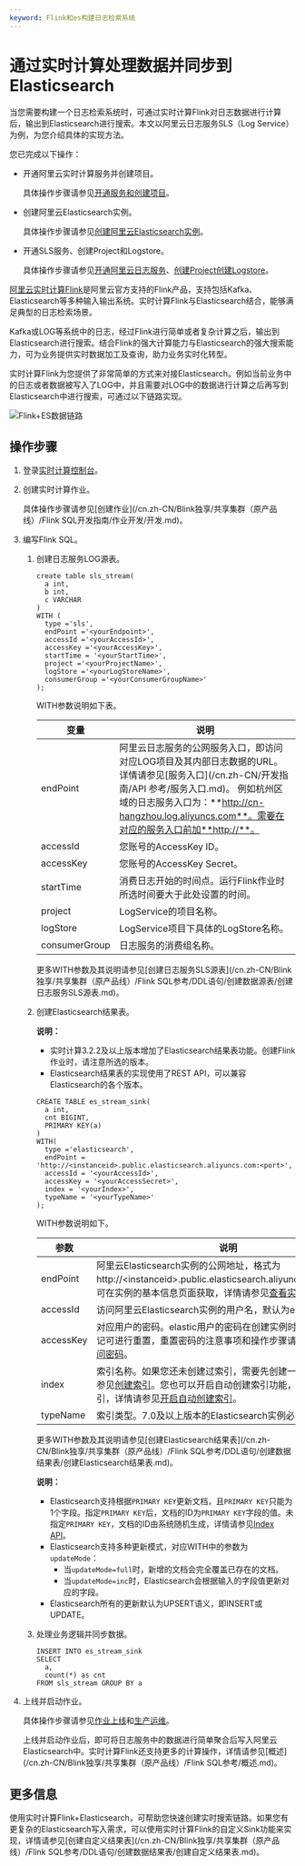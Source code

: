```yaml
---
keyword: Flink和es构建日志检索系统
---
```


# 通过实时计算处理数据并同步到Elasticsearch

当您需要构建一个日志检索系统时，可通过实时计算Flink对日志数据进行计算后，输出到Elasticsearch进行搜索。本文以阿里云日志服务SLS（Log Service）为例，为您介绍具体的实现方法。

您已完成以下操作：

-   开通阿里云实时计算服务并创建项目。

    具体操作步骤请参见[开通服务和创建项目](/cn.zh-CN/Blink独享/共享集群（原产品线）/准备工作/开通服务和创建项目.md)。

-   创建阿里云Elasticsearch实例。

    具体操作步骤请参见[创建阿里云Elasticsearch实例](/cn.zh-CN/快速入门/步骤一：创建实例/创建阿里云Elasticsearch实例.md)。

-   开通SLS服务、创建Project和Logstore。

    具体操作步骤请参见[开通阿里云日志服务](/cn.zh-CN/快速入门/快速入门.md)、[创建Project](/cn.zh-CN/数据采集/准备工作/管理Project.md)[创建Logstore](t13024.md#section_v52_2jx_ndb)。


[阿里云实时计算Flink](/cn.zh-CN/产品简介/什么是阿里云实时计算Flink版.md)是阿里云官方支持的Flink产品，支持包括Kafka、Elasticsearch等多种输入输出系统。实时计算Flink与Elasticsearch结合，能够满足典型的日志检索场景。

Kafka或LOG等系统中的日志，经过Flink进行简单或者复杂计算之后，输出到Elasticsearch进行搜索。结合Flink的强大计算能力与Elasticsearch的强大搜索能力，可为业务提供实时数据加工及查询，助力业务实时化转型。

实时计算Flink为您提供了非常简单的方式来对接Elasticsearch。例如当前业务中的日志或者数据被写入了LOG中，并且需要对LOG中的数据进行计算之后再写到Elasticsearch中进行搜索，可通过以下链路实现。

![Flink+ES数据链路](https://static-aliyun-doc.oss-cn-hangzhou.aliyuncs.com/assets/img/zh-CN/7724659951/p62597.png)

## 操作步骤

1.  登录[实时计算控制台](https://stream.console.aliyun.com)。

2.  创建实时计算作业。

    具体操作步骤请参见[创建作业](/cn.zh-CN/Blink独享/共享集群（原产品线）/Flink SQL开发指南/作业开发/开发.md)。

3.  编写Flink SQL。

    1.  创建日志服务LOG源表。

        ```
        create table sls_stream(
          a int,
          b int,
          c VARCHAR
        )
        WITH (
          type ='sls',  
          endPoint ='<yourEndpoint>',
          accessId ='<yourAccessId>',
          accessKey ='<yourAccessKey>',
          startTime = '<yourStartTime>',
          project ='<yourProjectName>',
          logStore ='<yourLogStoreName>',
          consumerGroup ='<yourConsumerGroupName>'
        );
        ```

        WITH参数说明如下表。

        |变量|说明|
        |--|--|
        |endPoint|阿里云日志服务的公网服务入口，即访问对应LOG项目及其内部日志数据的URL。详情请参见[服务入口](/cn.zh-CN/开发指南/API 参考/服务入口.md)。 例如杭州区域的日志服务入口为：**http://cn-hangzhou.log.aliyuncs.com**。需要在对应的服务入口前加**http://**。 |
        |accessId|您账号的AccessKey ID。|
        |accessKey|您账号的AccessKey Secret。|
        |startTime|消费日志开始的时间点。运行Flink作业时所选时间要大于此处设置的时间。|
        |project|LogService的项目名称。|
        |logStore|LogService项目下具体的LogStore名称。|
        |consumerGroup|日志服务的消费组名称。|

        更多WITH参数及其说明请参见[创建日志服务SLS源表](/cn.zh-CN/Blink独享/共享集群（原产品线）/Flink SQL参考/DDL语句/创建数据源表/创建日志服务SLS源表.md)。

    2.  创建Elasticsearch结果表。

        **说明：**

        -   实时计算3.2.2及以上版本增加了Elasticsearch结果表功能。创建Flink作业时，请注意所选的版本。
        -   Elasticsearch结果表的实现使用了REST API，可以兼容Elasticsearch的各个版本。
        ```
        CREATE TABLE es_stream_sink(
          a int,
          cnt BIGINT,
          PRIMARY KEY(a)
        )
        WITH(
          type ='elasticsearch',
          endPoint = 'http://<instanceid>.public.elasticsearch.aliyuncs.com:<port>',
          accessId = '<yourAccessId>',
          accessKey = '<yourAccessSecret>',
          index = '<yourIndex>',
          typeName = '<yourTypeName>'
        );
        ```

        WITH参数说明如下。

        |参数|说明|
        |--|--|
        |endPoint|阿里云Elasticsearch实例的公网地址，格式为http://<instanceid\>.public.elasticsearch.aliyuncs.com:9200。可在实例的基本信息页面获取，详情请参见[查看实例的基本信息](/cn.zh-CN/ES实例/实例管理/查看实例的基本信息.md)。|
        |accessId|访问阿里云Elasticsearch实例的用户名，默认为elastic。|
        |accessKey|对应用户的密码。elastic用户的密码在创建实例时设定，如果忘记可进行重置，重置密码的注意事项和操作步骤请参见[重置实例访问密码](/cn.zh-CN/ES实例/安全配置/重置实例访问密码.md)。|
        |index|索引名称。如果您还未创建过索引，需要先创建一个索引，详情请参见[创建索引](/cn.zh-CN/快速入门/步骤四：业务查询/创建索引.md)。您也可以开启自动创建索引功能，自动创建对应索引，详情请参见[开启自动创建索引](/cn.zh-CN/快速入门/步骤二：配置实例（可选）.md)。|
        |typeName|索引类型。7.0及以上版本的Elasticsearch实例必须为\_doc。|

        更多WITH参数及其说明请参见[创建Elasticsearch结果表](/cn.zh-CN/Blink独享/共享集群（原产品线）/Flink SQL参考/DDL语句/创建数据结果表/创建Elasticsearch结果表.md)。

        **说明：**

        -   Elasticsearch支持根据`PRIMARY KEY`更新文档，且`PRIMARY KEY`只能为1个字段。指定`PRIMARY KEY`后，文档的ID为`PRIMARY KEY`字段的值。未指定`PRIMARY KEY`，文档的ID由系统随机生成，详情请参见[Index API](https://www.elastic.co/guide/en/elasticsearch/reference/current/docs-index_.html)。
        -   Elasticsearch支持多种更新模式，对应WITH中的参数为`updateMode`：
            -   当`updateMode=full`时，新增的文档会完全覆盖已存在的文档。
            -   当`updateMode=inc`时，Elasticsearch会根据输入的字段值更新对应的字段。
        -   Elasticsearch所有的更新默认为UPSERT语义，即INSERT或UPDATE。
    3.  处理业务逻辑并同步数据。

        ```
        INSERT INTO es_stream_sink
        SELECT 
          a,
          count(*) as cnt
        FROM sls_stream GROUP BY a
        ```

4.  上线并启动作业。

    具体操作步骤请参见[作业上线](/cn.zh-CN/Blink独享/共享集群（原产品线）/快速入门/作业上线.md)和[生产运维](/cn.zh-CN/Blink独享/共享集群（原产品线）/快速入门/生产运维.md)。

    上线并启动作业后，即可将日志服务中的数据进行简单聚合后写入阿里云Elasticsearch中。实时计算Flink还支持更多的计算操作，详情请参见[概述](/cn.zh-CN/Blink独享/共享集群（原产品线）/Flink SQL参考/概述.md)。


## 更多信息

使用实时计算Flink+Elasticsearch，可帮助您快速创建实时搜索链路。如果您有更复杂的Elasticsearch写入需求，可以使用实时计算Flink的自定义Sink功能来实现，详情请参见[创建自定义结果表](/cn.zh-CN/Blink独享/共享集群（原产品线）/Flink SQL参考/DDL语句/创建数据结果表/创建自定义结果表.md)。

